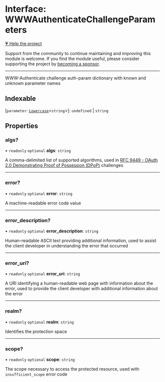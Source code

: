 # Interface: WWWAuthenticateChallengeParameters

[💗 Help the project](https://github.com/sponsors/panva)

Support from the community to continue maintaining and improving this module is welcome. If you find the module useful, please consider supporting the project by [becoming a sponsor](https://github.com/sponsors/panva).

***

WWW-Authenticate challenge auth-param dictionary with known and unknown parameter names

## Indexable

 \[`parameter`: [`Lowercase`](https://www.typescriptlang.org/docs/handbook/2/template-literal-types.html#lowercasestringtype)\<`string`\>\]: `undefined` \| `string`

## Properties

### algs?

• `readonly` `optional` **algs**: `string`

A comma-delimited list of supported algorithms, used in
[RFC 9449 - OAuth 2.0 Demonstrating Proof of Possession (DPoP)](https://www.rfc-editor.org/rfc/rfc9449.html)
challenges

***

### error?

• `readonly` `optional` **error**: `string`

A machine-readable error code value

***

### error\_description?

• `readonly` `optional` **error\_description**: `string`

Human-readable ASCII text providing additional information, used to assist the client developer
in understanding the error that occurred

***

### error\_uri?

• `readonly` `optional` **error\_uri**: `string`

A URI identifying a human-readable web page with information about the error, used to provide
the client developer with additional information about the error

***

### realm?

• `readonly` `optional` **realm**: `string`

Identifies the protection space

***

### scope?

• `readonly` `optional` **scope**: `string`

The scope necessary to access the protected resource, used with `insufficient_scope` error code
